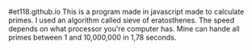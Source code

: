 #et118.github.io
This is a program made in javascript made to calculate primes.
I used an algorithm called sieve of eratosthenes.
The speed depends on what processor you're computer has. Mine can hande all primes between 1 and 10,000,000 in 1,78 seconds.